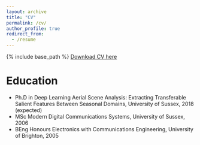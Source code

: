 ```yaml
---
layout: archive
title: "CV"
permalink: /cv/
author_profile: true
redirect_from:
  - /resume
---
```


{% include base_path %}
[Download CV here](https//gvsam7.github.io/files/cv.pdf)

Education
======
* Ph.D in Deep Learning Aerial Scene Analysis:
Extracting Transferable Salient Features Between Seasonal Domains, University of Sussex, 2018 (expected)
* MSc Modern Digital Communications Systems, University of Sussex, 2006
* BEng Honours Electronics with Communications Engineering, University of Brighton, 2005


<!--Work experience
======
* Summer 2015: Research Assistant
  * Github University
  * Duties included: Tagging issues
  * Supervisor: Professor Git

* Fall 2015: Research Assistant
  * Github University
  * Duties included: Merging pull requests
  * Supervisor: Professor Hub

Skills
======
* Skill 1
* Skill 2
  * Sub-skill 2.1
  * Sub-skill 2.2
  * Sub-skill 2.3
* Skill 3

Publications
======
  <ul>{% for post in site.publications %}
    {% include archive-single-cv.html %}
  {% endfor %}</ul>

Talks
======
  <ul>{% for post in site.talks %}
    {% include archive-single-talk-cv.html %}
  {% endfor %}</ul>

Teaching
======
  <ul>{% for post in site.teaching %}
    {% include archive-single-cv.html %}
  {% endfor %}</ul>

Service and leadership
======
* Currently signed in to 43 different slack teams
